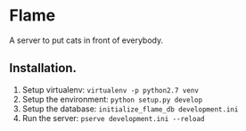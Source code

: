 # Flame

A server to put cats in front of everybody.

## Installation.

1. Setup virtualenv: `virtualenv -p python2.7 venv`
2. Setup the environment: `python setup.py develop`
3. Setup the database: `initialize_flame_db development.ini`
4. Run the server: `pserve development.ini --reload`
